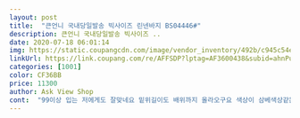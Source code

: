 ```yaml
---
layout: post 
title:  "큰언니 국내당일발송 빅사이즈 린넨바지 BS04446#" 
description: 큰언니 국내당일발송 빅사이즈 ..
date: 2020-07-18 06:01:14 
img: https://static.coupangcdn.com/image/vendor_inventory/492b/c945c54e3aaad07446844e10a5a7f3fb89a61df0cd5d1c9efc9573e76e35.jpg 
linkUrl: https://link.coupang.com/re/AFFSDP?lptag=AF3600438&subid=ahnPublicAsk&pageKey=1505310774&itemId=2584364121&vendorItemId=70737532585&traceid=V0-113-435d55b5f59ac404 
categories: [1001] 
color: CF36BB 
price: 11300 
author: Ask View Shop 
cont:  "99이상 입는 저에게도 잘맞네요 밑위길이도 배위까지 올라오구요 색상이 삼베색상같은  느낌인데 너무 예뻐요 편하고 디자인도 너무좋고 시원해 보여서좋아요 두툼하니 비칠염려도없고 잘산거 같애요 적을줄 알았는데 크신분도 염려말고 주문하세요 가격에 비해 너무 잘입을거같아요 허리가 밴드로 되어있어서 아주 편합니다 사이즈 올리는 이유는 반품비가 더비싸고  못입을때가 몇번 있어서요 무척 속상했거든요  안심하고 구매해도 좋을 상품이네요<br/>거의흰색이고조금비칩니다.<br/>바느질은좋아요.<br/><br/>디잔이 괜찬아요<br/>조금 계절이 바뀌어 지면 입어야될듯합니다<br/>조아요 지금 입기엔 무리네요<br/>" 
---
```

